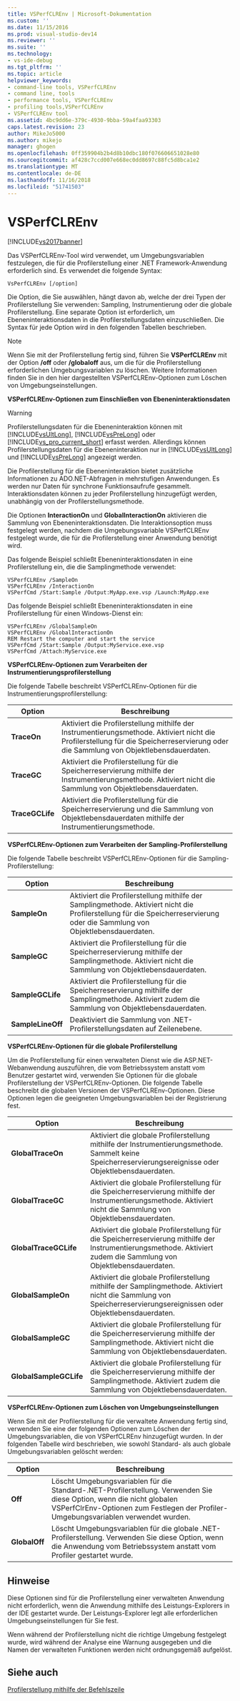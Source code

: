 ```yaml
---
title: VSPerfCLREnv | Microsoft-Dokumentation
ms.custom: ''
ms.date: 11/15/2016
ms.prod: visual-studio-dev14
ms.reviewer: ''
ms.suite: ''
ms.technology:
- vs-ide-debug
ms.tgt_pltfrm: ''
ms.topic: article
helpviewer_keywords:
- command-line tools, VSPerfCLREnv
- command line, tools
- performance tools, VSPerfCLREnv
- profiling tools,VSPerfCLREnv
- VSPerfCLREnv tool
ms.assetid: 4bc9dd6e-379c-4930-9bba-59a4faa93303
caps.latest.revision: 23
author: MikeJo5000
ms.author: mikejo
manager: ghogen
ms.openlocfilehash: 0ff359904b2b4d8b10dbc180f076606651028e80
ms.sourcegitcommit: af428c7ccd007e668ec0dd8697c88fc5d8bca1e2
ms.translationtype: MT
ms.contentlocale: de-DE
ms.lasthandoff: 11/16/2018
ms.locfileid: "51741503"
---
```

# <a name="vsperfclrenv"></a>VSPerfCLREnv
[!INCLUDE[vs2017banner](../includes/vs2017banner.md)]

Das VSPerfCLREnv-Tool wird verwendet, um Umgebungsvariablen festzulegen, die für die Profilerstellung einer .NET Framework-Anwendung erforderlich sind. Es verwendet die folgende Syntax:  
  
```  
VsPerfCLREnv [/option]  
```  
  
 Die Option, die Sie auswählen, hängt davon ab, welche der drei Typen der Profilerstellung Sie verwenden: Sampling, Instrumentierung oder die globale Profilerstellung. Eine separate Option ist erforderlich, um Ebeneninteraktionsdaten in die Profilerstellungsdaten einzuschließen. Die Syntax für jede Option wird in den folgenden Tabellen beschrieben.  
  
> [!NOTE]
>  Wenn Sie mit der Profilerstellung fertig sind, führen Sie **VSPerfCLREnv** mit der Option **/off** oder **/globaloff** aus, um die für die Profilerstellung erforderlichen Umgebungsvariablen zu löschen. Weitere Informationen finden Sie in den hier dargestellten VSPerfCLREnv-Optionen zum Löschen von Umgebungseinstellungen.  
  
 **VSPerfCLREnv-Optionen zum Einschließen von Ebeneninteraktionsdaten**  
  
> [!WARNING]
>  Profilerstellungsdaten für die Ebeneninteraktion können mit [!INCLUDE[vsUltLong](../includes/vsultlong-md.md)], [!INCLUDE[vsPreLong](../includes/vsprelong-md.md)] oder [!INCLUDE[vs_pro_current_short](../includes/vs-pro-current-short-md.md)] erfasst werden. Allerdings können Profilerstellungsdaten für die Ebeneninteraktion nur in [!INCLUDE[vsUltLong](../includes/vsultlong-md.md)] und [!INCLUDE[vsPreLong](../includes/vsprelong-md.md)] angezeigt werden.  
  
 Die Profilerstellung für die Ebeneninteraktion bietet zusätzliche Informationen zu ADO.NET-Abfragen in mehrstufigen Anwendungen. Es werden nur Daten für synchrone Funktionsaufrufe gesammelt. Interaktionsdaten können zu jeder Profilerstellung hinzugefügt werden, unabhängig von der Profilerstellungsmethode.  
  
 Die Optionen **InteractionOn** und **GlobalInteractionOn** aktivieren die Sammlung von Ebeneninteraktionsdaten. Die Interaktionsoption muss festgelegt werden, nachdem die Umgebungsvariable VSPerfCLREnv festgelegt wurde, die für die Profilerstellung einer Anwendung benötigt wird.  
  
 Das folgende Beispiel schließt Ebeneninteraktionsdaten in eine Profilerstellung ein, die die Samplingmethode verwendet:  
  
```  
VSPerfCLREnv /SampleOn  
VSPerfCLREnv /InteractionOn  
VSPerfCmd /Start:Sample /Output:MyApp.exe.vsp /Launch:MyApp.exe  
```  
  
 Das folgende Beispiel schließt Ebeneninteraktionsdaten in eine Profilerstellung für einen Windows-Dienst ein:  
  
```  
VSPerfCLREnv /GlobalSampleOn  
VSPerfCLREnv /GlobalInteractionOn  
REM Restart the computer and start the service  
VSPerfCmd /Start:Sample /Output:MyService.exe.vsp   
VSPerfCmd /Attach:MyService.exe  
```  
  
 **VSPerfCLREnv-Optionen zum Verarbeiten der Instrumentierungsprofilerstellung**  
  
 Die folgende Tabelle beschreibt VSPerfCLREnv-Optionen für die Instrumentierungsprofilerstellung:  
  
|Option|Beschreibung|  
|------------|-----------------|  
|**TraceOn**|Aktiviert die Profilerstellung mithilfe der Instrumentierungsmethode. Aktiviert nicht die Profilerstellung für die Speicherreservierung oder die Sammlung von Objektlebensdauerdaten.|  
|**TraceGC**|Aktiviert die Profilerstellung für die Speicherreservierung mithilfe der Instrumentierungsmethode. Aktiviert nicht die Sammlung von Objektlebensdauerdaten.|  
|**TraceGCLife**|Aktiviert die Profilerstellung für die Speicherreservierung und die Sammlung von Objektlebensdauerdaten mithilfe der Instrumentierungsmethode.|  
  
 **VSPerfCLREnv-Optionen zum Verarbeiten der Sampling-Profilerstellung**  
  
 Die folgende Tabelle beschreibt VSPerfCLREnv-Optionen für die Sampling-Profilerstellung:  
  
|Option|Beschreibung|  
|------------|-----------------|  
|**SampleOn**|Aktiviert die Profilerstellung mithilfe der Samplingmethode. Aktiviert nicht die Profilerstellung für die Speicherreservierung oder die Sammlung von Objektlebensdauerdaten.|  
|**SampleGC**|Aktiviert die Profilerstellung für die Speicherreservierung mithilfe der Samplingmethode. Aktiviert nicht die Sammlung von Objektlebensdauerdaten.|  
|**SampleGCLife**|Aktiviert die Profilerstellung für die Speicherreservierung mithilfe der Samplingmethode. Aktiviert zudem die Sammlung von Objektlebensdauerdaten.|  
|**SampleLineOff**|Deaktiviert die Sammlung von .NET-Profilerstellungsdaten auf Zeilenebene.|  
  
 **VSPerfCLREnv-Optionen für die globale Profilerstellung**  
  
 Um die Profilerstellung für einen verwalteten Dienst wie die ASP.NET-Webanwendung auszuführen, die vom Betriebssystem anstatt vom Benutzer gestartet wird, verwenden Sie Optionen für die globale Profilerstellung der VSPerfCLREnv-Optionen. Die folgende Tabelle beschreibt die globalen Versionen der VSPerfCLREnv-Optionen. Diese Optionen legen die geeigneten Umgebungsvariablen bei der Registrierung fest.  
  
|Option|Beschreibung|  
|------------|-----------------|  
|**GlobalTraceOn**|Aktiviert die globale Profilerstellung mithilfe der Instrumentierungsmethode. Sammelt keine Speicherreservierungsereignisse oder Objektlebensdauerdaten.|  
|**GlobalTraceGC**|Aktiviert die globale Profilerstellung für die Speicherreservierung mithilfe der Instrumentierungsmethode. Aktiviert nicht die Sammlung von Objektlebensdauerdaten.|  
|**GlobalTraceGCLife**|Aktiviert die globale Profilerstellung für die Speicherreservierung mithilfe der Instrumentierungsmethode. Aktiviert zudem die Sammlung von Objektlebensdauerdaten.|  
|**GlobalSampleOn**|Aktiviert die globale Profilerstellung mithilfe der Samplingmethode. Aktiviert nicht die Sammlung von Speicherreservierungsereignissen oder Objektlebensdauerdaten.|  
|**GlobalSampleGC**|Aktiviert die globale Profilerstellung für die Speicherreservierung mithilfe der Samplingmethode. Aktiviert nicht die Sammlung von Objektlebensdauerdaten.|  
|**GlobalSampleGCLife**|Aktiviert die globale Profilerstellung für die Speicherreservierung mithilfe der Samplingmethode. Aktiviert zudem die Sammlung von Objektlebensdauerdaten.|  
  
 **VSPerfCLREnv-Optionen zum Löschen von Umgebungseinstellungen**  
  
 Wenn Sie mit der Profilerstellung für die verwaltete Anwendung fertig sind, verwenden Sie eine der folgenden Optionen zum Löschen der Umgebungsvariablen, die von VSPerfCLREnv hinzugefügt wurden. In der folgenden Tabelle wird beschrieben, wie sowohl Standard- als auch globale Umgebungsvariablen gelöscht werden:  
  
|Option|Beschreibung|  
|------------|-----------------|  
|**Off**|Löscht Umgebungsvariablen für die Standard-.NET-Profilerstellung. Verwenden Sie diese Option, wenn die nicht globalen VSPerfClrEnv-Optionen zum Festlegen der Profiler-Umgebungsvariablen verwendet wurden.|  
|**GlobalOff**|Löscht Umgebungsvariablen für die globale .NET-Profilerstellung. Verwenden Sie diese Option, wenn die Anwendung vom Betriebssystem anstatt vom Profiler gestartet wurde.|  
  
## <a name="remarks"></a>Hinweise  
 Diese Optionen sind für die Profilerstellung einer verwalteten Anwendung nicht erforderlich, wenn die Anwendung mithilfe des Leistungs-Explorers in der IDE gestartet wurde. Der Leistungs-Explorer legt alle erforderlichen Umgebungseinstellungen für Sie fest.  
  
 Wenn während der Profilerstellung nicht die richtige Umgebung festgelegt wurde, wird während der Analyse eine Warnung ausgegeben und die Namen der verwalteten Funktionen werden nicht ordnungsgemäß aufgelöst.  
  
## <a name="see-also"></a>Siehe auch  
 [Profilerstellung mithilfe der Befehlszeile](../profiling/using-the-profiling-tools-from-the-command-line.md)




